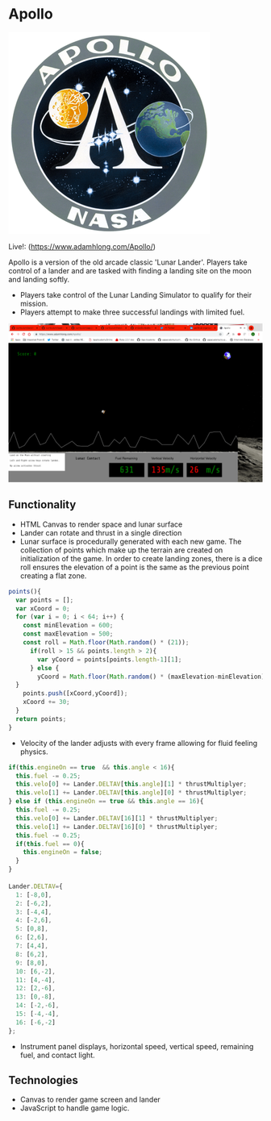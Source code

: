 # Apollo

![Apollo Logo](https://github.com/ahl2e/Apollo/raw/master/images/Apollo_logo.png)

Live!: (https://www.adamhlong.com/Apollo/)


Apollo is a version of the old arcade classic 'Lunar Lander'.  Players take control of a lander and are tasked with finding a landing site on the moon and landing softly.

  * Players take control of the Lunar Landing Simulator to qualify for their mission.
  * Players attempt to make three successful landings with limited fuel.

  ![Apollo Screenshot](https://github.com/ahl2e/Apollo/raw/master/images/Screen_Shot.jpg)


## Functionality

  * HTML Canvas to render space and lunar surface
  * Lander can rotate and thrust in a single direction
  * Lunar surface is procedurally generated with each new game.  The collection of points which make up the terrain are created on initialization of the game.  In order to create landing zones, there is a dice roll ensures the elevation of a point is the same as the previous point creating a flat zone.
  ```javascript
  points(){
    var points = [];
    var xCoord = 0;
    for (var i = 0; i < 64; i++) {
      const minElevation = 600;
      const maxElevation = 500;
      const roll = Math.floor(Math.random() * (21));
        if(roll > 15 && points.length > 2){
          var yCoord = points[points.length-1][1];
        } else {
          yCoord = Math.floor(Math.random() * (maxElevation-minElevation) + minElevation);
    }
      points.push([xCoord,yCoord]);
      xCoord += 30;
    }
    return points;
  }
  ```
  * Velocity of the lander adjusts with every frame allowing for fluid feeling physics.

  ```javascript
  if(this.engineOn == true  && this.angle < 16){
    this.fuel -= 0.25;
    this.velo[0] += Lander.DELTAV[this.angle][1] * thrustMultiplyer;
    this.velo[1] += Lander.DELTAV[this.angle][0] * thrustMultiplyer;
  } else if (this.engineOn == true && this.angle == 16){
    this.fuel -= 0.25;
    this.velo[0] += Lander.DELTAV[16][1] * thrustMultiplyer;
    this.velo[1] += Lander.DELTAV[16][0] * thrustMultiplyer;
    this.fuel -= 0.25;
    if(this.fuel == 0){
      this.engineOn = false;
    }
  }

  Lander.DELTAV={
    1: [-8,0],
    2: [-6,2],
    3: [-4,4],
    4: [-2,6],
    5: [0,8],
    6: [2,6],
    7: [4,4],
    8: [6,2],
    9: [8,0],
    10: [6,-2],
    11: [4,-4],
    12: [2,-6],
    13: [0,-8],
    14: [-2,-6],
    15: [-4,-4],
    16: [-6,-2]
  };
  ```

  * Instrument panel displays, horizontal speed, vertical speed, remaining fuel, and contact light.

## Technologies

  * Canvas to render game screen and lander
  * JavaScript to handle game logic.

